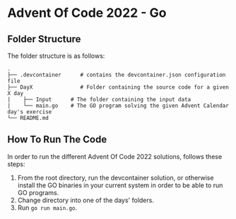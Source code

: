 # Advent Of Code 2022 - Go

## Folder Structure
The folder structure is as follows:

    .
    ├── .devcontainer      # contains the devcontainer.json configuration file
    ├── DayX               # Folder containing the source code for a given X day
    |    ├── Input      # The folder containing the input data
    |    └── main.go    # The GO program solving the given Advent Calendar day's exercise
    └── README.md

## How To Run The Code
In order to run the different Advent Of Code 2022 solutions, follows these steps:
1. From the root directory, run the devcontainer solution, or otherwise install the GO binaries in your current system in order to be able to run GO programs.
2. Change directory into one of the days' folders.
3. Run `go run main.go`.